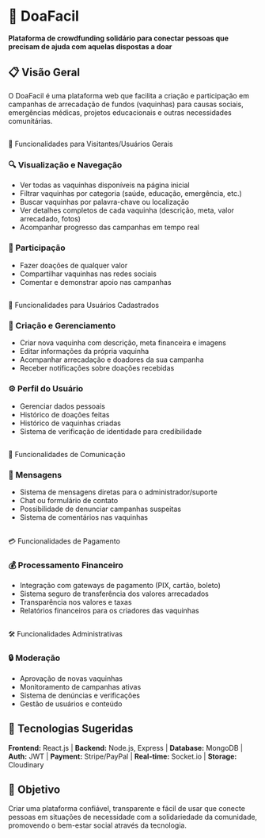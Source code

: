 
# 🤝 DoaFacil

**Plataforma de crowdfunding solidário para conectar pessoas que precisam de ajuda com aquelas dispostas a doar**

## 📋 Visão Geral
O DoaFacil é uma plataforma web que facilita a criação e participação em campanhas de arrecadação de fundos (vaquinhas) para causas sociais, emergências médicas, projetos educacionais e outras necessidades comunitárias.

##
 👥 Funcionalidades para Visitantes/Usuários Gerais

### 🔍 Visualização e Navegação
* Ver todas as vaquinhas disponíveis na página inicial
* Filtrar vaquinhas por categoria (saúde, educação, emergência, etc.)
* Buscar vaquinhas por palavra-chave ou localização
* Ver detalhes completos de cada vaquinha (descrição, meta, valor arrecadado, fotos)
* Acompanhar progresso das campanhas em tempo real

### 🤲 Participação
* Fazer doações de qualquer valor
* Compartilhar vaquinhas nas redes sociais
* Comentar e demonstrar apoio nas campanhas

##
 👤 Funcionalidades para Usuários Cadastrados

### 📝 Criação e Gerenciamento
* Criar nova vaquinha com descrição, meta financeira e imagens
* Editar informações da própria vaquinha
* Acompanhar arrecadação e doadores da sua campanha
* Receber notificações sobre doações recebidas

### ⚙️ Perfil do Usuário
* Gerenciar dados pessoais
* Histórico de doações feitas
* Histórico de vaquinhas criadas
* Sistema de verificação de identidade para credibilidade

##
 💬 Funcionalidades de Comunicação

### 📨 Mensagens
* Sistema de mensagens diretas para o administrador/suporte
* Chat ou formulário de contato
* Possibilidade de denunciar campanhas suspeitas
* Sistema de comentários nas vaquinhas

##
 💳 Funcionalidades de Pagamento

### 💰 Processamento Financeiro
* Integração com gateways de pagamento (PIX, cartão, boleto)
* Sistema seguro de transferência dos valores arrecadados
* Transparência nos valores e taxas
* Relatórios financeiros para os criadores das vaquinhas

##
 🛠️ Funcionalidades Administrativas

### 🔒 Moderação
* Aprovação de novas vaquinhas
* Monitoramento de campanhas ativas
* Sistema de denúncias e verificações
* Gestão de usuários e conteúdo

## 🚀 Tecnologias Sugeridas

**Frontend:** React.js | **Backend:** Node.js, Express | **Database:** MongoDB | **Auth:** JWT | **Payment:** Stripe/PayPal | **Real-time:** Socket.io | **Storage:** Cloudinary

## 🎯 Objetivo

Criar uma plataforma confiável, transparente e fácil de usar que conecte pessoas em situações de necessidade com a solidariedade da comunidade, promovendo o bem-estar social através da tecnologia.
